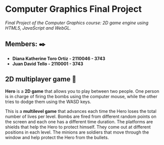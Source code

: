 # Computer Graphics Final Project
_Final Project of the Computer Graphics course: 2D game engine using HTML5, JavaScript and WebGL._

## Members:  ✒️
* **Diana Katherine Toro Ortiz - 2110046 - 3743**
* **Juan David Tello - 2110001 - 3743**

## 2D multiplayer game 🚀

**Hero** is a **2D game** that allows you to play between two people. One person is in charge of firing the bombs using the computer mouse, while the other tries to dodge them using the WASD keys.

This is a **multilevel game** that advances each time the Hero loses the total number of lives per level. Bombs are fired from different random points on the screen and each one has a different time duration. The platforms are shields that help the Hero to protect himself. They come out at different positions in each level. The minions are soldiers that move through the window and help protect the Hero from the bullets.
